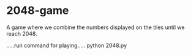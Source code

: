 # 2048-game

A game where we combine the numbers displayed on the tiles until we reach 2048.

.....run command for playing.....
python 2048.py
